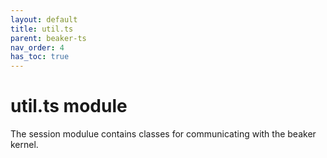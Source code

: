 ```yaml
---
layout: default
title: util.ts
parent: beaker-ts
nav_order: 4
has_toc: true
---
```


# util.ts module

The session modulue contains classes for communicating with the beaker kernel.
